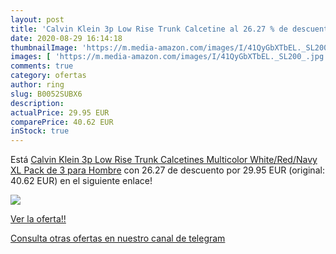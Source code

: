 ```yaml
---
layout: post
title: 'Calvin Klein 3p Low Rise Trunk Calcetine al 26.27 % de descuento'
date: 2020-08-29 16:14:18
thumbnailImage: 'https://m.media-amazon.com/images/I/41QyGbXTbEL._SL200_.jpg'
images: [ 'https://m.media-amazon.com/images/I/41QyGbXTbEL._SL200_.jpg' ]
comments: true
category: ofertas
author: ring
slug: B0052SUBX6
description:
actualPrice: 29.95 EUR
comparePrice: 40.62 EUR
inStock: true
---
```


Está [Calvin Klein 3p Low Rise Trunk Calcetines  Multicolor  White/Red/Navy   XL  Pack de 3  para Hombre](https://www.amazon.com/dp/B0052SUBX6/?tag=redken08-20) con 26.27 de descuento por 29.95 EUR (original: 40.62 EUR) en el siguiente enlace!

[![](https://m.media-amazon.com/images/I/41QyGbXTbEL._SL200_.jpg)](https://www.amazon.com/dp/B0052SUBX6/?tag=redken08-20)

[Ver la oferta!!](https://www.amazon.com/dp/B0052SUBX6/?tag=redken08-20)

[Consulta otras ofertas en nuestro canal de telegram](https://t.me/s/ofertas25)
